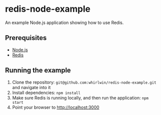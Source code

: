 redis-node-example
==================

An example Node.js application showing how to use Redis.

## Prerequisites
- [Node.js](http://nodejs.org/)
- [Redis](http://redis.io/)

## Running the example
1. Clone the repository: `git@github.com:whirlwin/redis-node-example.git` and navigate into it
2. Install dependencies: `npm install`
3. Make sure Redis is running locally, and then run the application: `npm start`
4. Point your browser to [http://localhost:3000](http://localhost:3000)